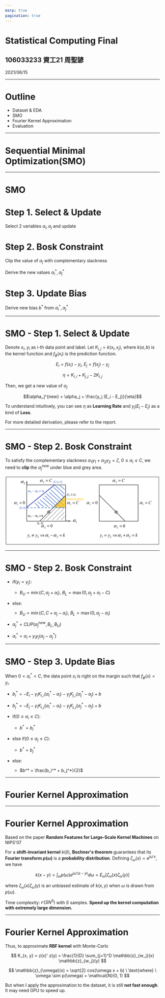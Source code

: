 ```yaml
---
marp: true
pagination: true
---
```


# Statistical Computing Final

## 106033233 資工21 周聖諺

2021/06/15

---

# Outline

- Dataset & EDA
- SMO
- Fourier Kernel Approximation
- Evaluation

---

# Sequential Minimal Optimization(SMO)

---

# SMO
# Step 1. Select & Update

Select 2 variables $\alpha_i, \alpha_j$ and update

# Step 2. Bosk Constraint

Clip the value of $\alpha_j$ with complementary slackness

Derive the new values $\alpha_i^*, \alpha_j^*$

# Step 3. Update Bias

Derive new bias $b^*$ from $\alpha_i^*, \alpha_j^*$

---
# SMO - Step 1. Select & Update

Denote $x_i$, $y_i$ as i-th data point and label. Let $K_{i, j} = k(x_i, x_j)$, where $k(a, b)$ is the kernel function and $f_{\phi}(x_i)$ is the prediction function.

$$E_i = f(x_i) - y_i, \ E_j = f(x_j) - y_j$$

$$\eta = K_{i, i} + K_{j, j} -  2 K_{i, j}$$

Then, we get a new value of $\alpha_j$

$$\alpha_j^{new} = \alpha_j + \frac{y_j (E_i - E_j)}{\eta}$$

To understand intuitively, you can see $\eta$ as **Learning Rate** and $y_j (E_i - E_j)$ as a kind of **Loss**.

For more detailed derivation, please refer to the report.

---
# SMO - Step 2. Bosk Constraint

To satisfy the complementary slackness $\alpha_1 y_1 + \alpha_2 y_2  = \zeta, \ 0 \leq \alpha_i \leq C$, we need to **clip** the $\alpha_j^{new}$ under blue and grey area.

![](./imgs/bosk.png)

---

# SMO - Step 2. Bosk Constraint

- if($y_i = y_j$):

   - $B_U = \min(C, \alpha_j + \alpha_i), \ B_L = \max(0, \alpha_j + \alpha_i - C)$
- else:

   - $B_U = \min(C, C + \alpha_j - \alpha_i), \ B_L = \max(0, \alpha_j - \alpha_i)$

- $\alpha_j^* = CLIP(\alpha_j^{new}, B_L, B_U)$
- $\alpha_i^* = \alpha_i + y_i y_j(\alpha_j - \alpha_j^*)$

---

# SMO - Step 3. Update Bias

When $0 \lt \alpha_i^* \lt C$, the data point $x_i$ is right on the margin such that $f_{\phi}(x)=y_i$.

- $b_i^* = - E_i - y_i K_{i, i} (\alpha_i^* - \alpha_i) - y_j K_{j, i} (\alpha_j^* - \alpha_j) + b$  
- $b_j^* = - E_j - y_i K_{i, j} (\alpha_i^* - \alpha_i) - y_j K_{j, j} (\alpha_j^* - \alpha_j) + b$

- if($0 \leq \alpha_i \leq C$):

    - $b^* = b_i^*$

- else if($0 \leq \alpha_j \leq C$):

    - $b^* = b_j^*$
    
- else:

  - $b^* = \frac{b_i^* + b_j^*}{2}$
---

# Fourier Kernel Approximation

---
# Fourier Kernel Approximation

Based on the paper **Random Features for Large-Scale Kernel Machines** on NIPS'07

For a **shift-invariant kernel** $k(\delta)$, **Bochner's theorem** guarantees that its **Fourier transform $p(\omega)$** is a **probability distribution**. Defining $\zeta_{\omega}(x) = e^{j \omega' x}$, we have 

$$
k(x-y) = \int_{\omega} p(\omega) e^{j \omega' (x - y)} d \omega = E_{\omega}[\zeta_{\omega}(x) \zeta_{\omega}(y)]
$$

where $\zeta_{\omega}(x) \zeta_{\omega}(y)$ is an unbiased estimate of $k(x, y)$ when $\omega$ is drawn from $p(\omega)$.

Time complexity: $\mathcal{O}(SN^3)$ with $S$ samples. **Speed up the kernel computation with extremely large dimension.**

---
# Fourier Kernel Approximation

Thus, to approximate **RBF kernel** with Monte-Carlo

$$
K_{x, y} = z(x)' z(y) = \frac{1}{D} \sum_{j=1}^D \mathbb{z}_{w_j}(x) \mathbb{z}_{w_j}(y)
$$

$$
\mathbb{z}_{\omega}(x) = \sqrt{2} cos(\omega x + b) \ \text{where} \ \omega \sim p(\omega) = \mathcal{N}(0, 1)
$$

But when I apply the approximation to the dataset, it is still **not fast enough**. It may need GPU to speed up.